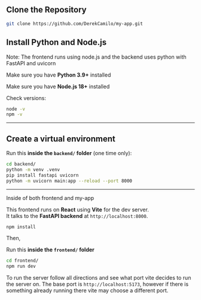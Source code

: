 ## Clone the Repository

```bash
git clone https://github.com/DerekCamilo/my-app.git
```

## Install Python and Node.js
Note: The frontend runs using node.js and the backend uses python with FastAPI and uvicorn

Make sure you have **Python 3.9+** installed

Make sure you have **Node.js 18+** installed

Check versions:
```bash
node -v
npm -v
```
---

## Create a virtual environment


Run this **inside the `backend/` folder** (one time only):

```bash
cd backend/
python -m venv .venv
pip install fastapi uvicorn
python -m uvicorn main:app --reload --port 8000
```

---
Inside of both frontend and my-app 

This frontend runs on **React** using **Vite** for the dev server.  
It talks to the **FastAPI backend** at `http://localhost:8000`.

```bash
npm install
```
Then, 

Run this **inside the `frontend/` folder**

```bash
cd frontend/
npm run dev
```
To run the server follow all directions and see what port vite
decides to run the server on. The base port is `http://localhost:5173`,
however if there is something already running there vite may choose a different port.



